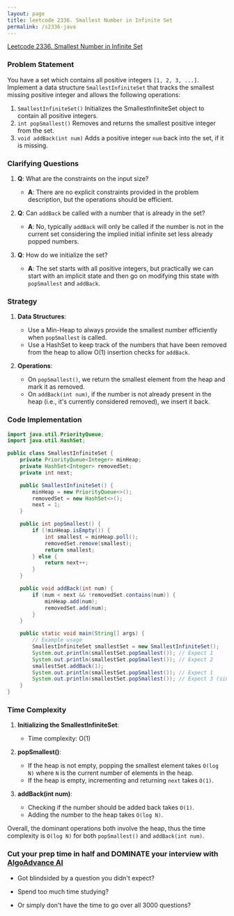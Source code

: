 ```yaml
---
layout: page
title: leetcode 2336. Smallest Number in Infinite Set
permalink: /s2336-java
---
```

[Leetcode 2336. Smallest Number in Infinite Set](https://algoadvance.github.io/algoadvance/l2336)
### Problem Statement

You have a set which contains all positive integers `[1, 2, 3, ...]`. Implement a data structure `SmallestInfiniteSet` that tracks the smallest missing positive integer and allows the following operations:

1. `SmallestInfiniteSet()` Initializes the SmallestInfiniteSet object to contain all positive integers.
2. `int popSmallest()` Removes and returns the smallest positive integer from the set.
3. `void addBack(int num)` Adds a positive integer `num` back into the set, if it is missing.

### Clarifying Questions

1. **Q**: What are the constraints on the input size?
   - **A**: There are no explicit constraints provided in the problem description, but the operations should be efficient.

2. **Q**: Can `addBack` be called with a number that is already in the set?
   - **A**: No, typically `addBack` will only be called if the number is not in the current set considering the implied initial infinite set less already popped numbers.

3. **Q**: How do we initialize the set?
   - **A**: The set starts with all positive integers, but practically we can start with an implicit state and then go on modifying this state with `popSmallest` and `addBack`.

### Strategy

1. **Data Structures**:
   - Use a Min-Heap to always provide the smallest number efficiently when `popSmallest` is called. 
   - Use a HashSet to keep track of the numbers that have been removed from the heap to allow O(1) insertion checks for `addBack`.

2. **Operations**:
   - On `popSmallest()`, we return the smallest element from the heap and mark it as removed.
   - On `addBack(int num)`, if the number is not already present in the heap (i.e., it's currently considered removed), we insert it back.

### Code Implementation

```java
import java.util.PriorityQueue;
import java.util.HashSet;

public class SmallestInfiniteSet {
    private PriorityQueue<Integer> minHeap;
    private HashSet<Integer> removedSet;
    private int next;

    public SmallestInfiniteSet() {
        minHeap = new PriorityQueue<>();
        removedSet = new HashSet<>();
        next = 1;
    }

    public int popSmallest() {
        if (!minHeap.isEmpty()) {
            int smallest = minHeap.poll();
            removedSet.remove(smallest);
            return smallest;
        } else {
            return next++;
        }
    }

    public void addBack(int num) {
        if (num < next && !removedSet.contains(num)) {
            minHeap.add(num);
            removedSet.add(num);
        }
    }

    public static void main(String[] args) {
        // Example usage
        SmallestInfiniteSet smallestSet = new SmallestInfiniteSet();
        System.out.println(smallestSet.popSmallest()); // Expect 1
        System.out.println(smallestSet.popSmallest()); // Expect 2
        smallestSet.addBack(1);
        System.out.println(smallestSet.popSmallest()); // Expect 1
        System.out.println(smallestSet.popSmallest()); // Expect 3 (since 2 was already popped)
    }
}
```

### Time Complexity

1. **Initializing the SmallestInfiniteSet**:
   - Time complexity: O(1)

2. **popSmallest()**:
   - If the heap is not empty, popping the smallest element takes `O(log N)` where `N` is the current number of elements in the heap.
   - If the heap is empty, incrementing and returning `next` takes `O(1)`.

3. **addBack(int num)**:
   - Checking if the number should be added back takes `O(1)`.
   - Adding the number to the heap takes `O(log N)`.

Overall, the dominant operations both involve the heap, thus the time complexity is `O(log N)` for both `popSmallest()` and `addBack(int num)`.


### Cut your prep time in half and DOMINATE your interview with [AlgoAdvance AI](https://algoAdvance.com)

- Got blindsided by a question you didn't expect?

- Spend too much time studying?

- Or simply don't have the time to go over all 3000 questions?

